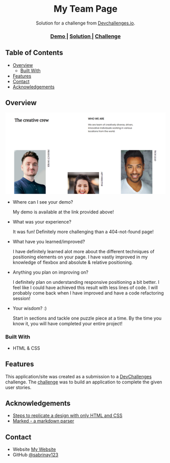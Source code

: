 <!-- Please update value in the {}  -->

<h1 align="center">My Team Page</h1>

<div align="center">
   Solution for a challenge from  <a href="http://devchallenges.io" target="_blank">Devchallenges.io</a>.
</div>

<div align="center">
  <h3>
    <a href="https://my-team-page-sabrinay.netlify.app/">
      Demo
    </a>
    <span> | </span>
    <a href="https://github.com/SabrinaY123/team-page-challenge">
      Solution
    </a>
    <span> | </span>
    <a href="https://devchallenges.io/challenges/hhmesazsqgKXrTkYkt0U">
      Challenge
    </a>
  </h3>
</div>

<!-- TABLE OF CONTENTS -->

## Table of Contents

- [Overview](#overview)
  - [Built With](#built-with)
- [Features](#features)
- [Contact](#contact)
- [Acknowledgements](#acknowledgements)

<!-- OVERVIEW -->

## Overview

![screenshot](/images/my-team-page-screenshot.png)

- Where can I see your demo?
 
  My demo is available at the link provided above!

- What was your experience?

  It was fun! Definitely more challenging than a 404-not-found page!
 
- What have you learned/improved?

  I have definitely learned alot more about the different techniques of positioning elements on your page. I have vastly improved in my knowledge of flexbox and absolute & relative positioning.

- Anything you plan on improving on?

  I definitely plan on understanding responsive positioning a bit better. I feel like I could have achieved this result with less lines of code. I will probably come back when I have improved and have a code refactoring session!

- Your wisdom? :)

  Start in sections and tackle one puzzle piece at a time. By the time you know it, you will have completed your entire project!


### Built With

<!-- This section should list any major frameworks that you built your project using. Here are a few examples.-->

- HTML & CSS

## Features

<!-- List the features of your application or follow the template. Don't share the figma file here :) -->

This application/site was created as a submission to a [DevChallenges](https://devchallenges.io/challenges) challenge. The [challenge](https://devchallenges.io/challenges/hhmesazsqgKXrTkYkt0U) was to build an application to complete the given user stories.


## Acknowledgements

<!-- This section should list any articles or add-ons/plugins that helps you to complete the project. This is optional but it will help you in the future. For exmpale -->

- [Steps to replicate a design with only HTML and CSS](https://devchallenges-blogs.web.app/how-to-replicate-design/)
- [Marked - a markdown parser](https://github.com/chjj/marked)

## Contact

- Website [My Website](https://sabrinay123.github.io/Personal-Site/)
- GitHub [@sabrinay123](https://github.com/SabrinaY123)
